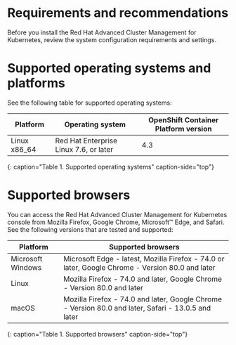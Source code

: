 # Requirements and recommendations

Before you install the Red Hat Advanced Cluster Management for Kubernetes, review the system configuration requirements and settings.

# Supported operating systems and platforms

See the following table for supported operating systems:

|Platform|Operating system| OpenShift Container Platform version
|--------|----------------|---|
|   Linux x86_64       | Red Hat Enterprise Linux 7.6, or later | 4.3 |
{: caption="Table 1. Supported operating systems" caption-side="top"}

# Supported browsers

You can access the Red Hat Advanced Cluster Management for Kubernetes console from Mozilla Firefox, Google Chrome, Microsoft™ Edge, and Safari. See the following versions that are tested and supported:


|Platform|Supported browsers|
|--------|------------------|
|Microsoft Windows|Microsoft Edge - latest, Mozilla Firefox - 74.0 or later, Google Chrome - Version 80.0 and later|
|Linux |Mozilla Firefox - 74.0 and later, Google Chrome - Version 80.0 and later|
|macOS|Mozilla Firefox - 74.0 and later, Google Chrome - Version 80.0 and later, Safari - 13.0.5 and later|
{: caption="Table 1. Supported browsers" caption-side="top"}


